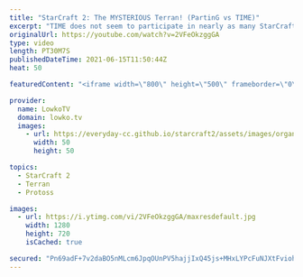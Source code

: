 ```yaml
---
title: "StarCraft 2: The MYSTERIOUS Terran! (PartinG vs TIME)"
excerpt: "TIME does not seem to participate in nearly as many StarCraft 2 events outside of China as he used to. It's been far too long since I casted one of this games, so in today's best-of-3 series he goes up against the top level Protoss player PartinG.  Support my work on Patreon: http://www.patreon.com/lowkotv"
originalUrl: https://youtube.com/watch?v=2VFeOkzggGA
type: video
length: PT30M7S
publishedDateTime: 2021-06-15T11:50:44Z
heat: 50

featuredContent: "<iframe width=\"800\" height=\"500\" frameborder=\"0\" src=\"https://www.youtube.com/embed/2VFeOkzggGA\" allow=\"accelerometer; autoplay; encrypted-media; gyroscope; picture-in-picture\" allowfullscreen></iframe>"

provider:
  name: LowkoTV
  domain: lowko.tv
  images:
    - url: https://everyday-cc.github.io/starcraft2/assets/images/organizations/lowko.tv-50x50.jpg
      width: 50
      height: 50

topics:
  - StarCraft 2
  - Terran
  - Protoss

images:
  - url: https://i.ytimg.com/vi/2VFeOkzggGA/maxresdefault.jpg
    width: 1280
    height: 720
    isCached: true

secured: "Pn69adF+7v2daBO5nMLcm6JpqOUnPV5hajjIxQ45js+MHxLYPcFuNJXtFviohgeCie5sa8kZUEeuQpjUlYHF2KqR04HnPj5MDyhGYbZKx/i8cZRo0Vl3vXpNC5kyXv3bTaUVA4LJjDZy8GHJ9bZ0yL8DKAGRHX7Ha3DfWFKmgWpVv/ZaMrH57Cl4vAIFTFXJ13u9t+z4P04YaZIKOzjY1BFlvNft+MR2WNRHAKJdNq/vBg9npL3FFtCqKsdmzhL8864wanY7Bx+dZuhe7fsmzg2qdsliKttYc1DGlpH6jxHtXWxxibdOI5POiQMIUPpawddS8hcVdrylV//qbgv4AO83RY9ZyCcIZJZcRuy071qgFC7PP79cMzg1jCDYzbZBRREPqzRfFOZonHJjDZRXJgVKbAGPRwRwxdZK0cK59jo=;Gp8ITBnbzR8eQpp4ed01Xg=="
---
```



